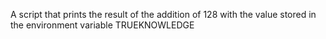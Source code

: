 A script that prints the result of the addition of 128 with the value stored in the environment variable TRUEKNOWLEDGE
